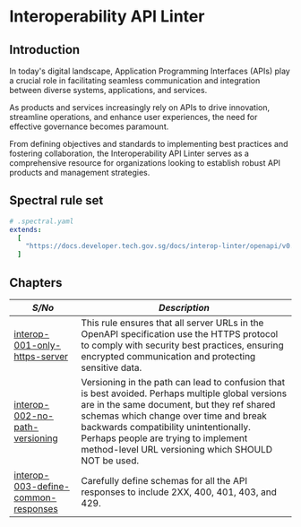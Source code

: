 # Interoperability API Linter

## Introduction

In today's digital landscape, Application Programming Interfaces (APIs) play a crucial role in facilitating seamless communication and integration between diverse systems, applications, and services.

As products and services increasingly rely on APIs to drive innovation, streamline operations, and enhance user experiences, the need for effective governance becomes paramount.

From defining objectives and standards to implementing best practices and fostering collaboration, the Interoperability API Linter serves as a comprehensive resource for organizations looking to establish robust API products and management strategies.

## Spectral rule set

```yaml
# .spectral.yaml
extends:
  [
    "https://docs.developer.tech.gov.sg/docs/interop-linter/openapi/v0.9/base.yaml",
  ]
```

## Chapters

| _S/No_                                               | _Description_                                                                                                                                                                                                                                                                                                                    |
| ---------------------------------------------------- | -------------------------------------------------------------------------------------------------------------------------------------------------------------------------------------------------------------------------------------------------------------------------------------------------------------------------------- |
| [interop-001-only-https-server](rules/openapi/001.md)        | This rule ensures that all server URLs in the OpenAPI specification use the HTTPS protocol to comply with security best practices, ensuring encrypted communication and protecting sensitive data.                                                                                                                               |
| [interop-002-no-path-versioning](rules/openapi/002.md)       | Versioning in the path can lead to confusion that is best avoided. Perhaps multiple global versions are in the same document, but they ref shared schemas which change over time and break backwards compatibility unintentionally. Perhaps people are trying to implement method-level URL versioning which SHOULD NOT be used. |
| [interop-003-define-common-responses](rules/openapi/003.md)  | Carefully define schemas for all the API responses to include 2XX, 400, 401, 403, and 429.                                                                                                                                                                                                                                       |
